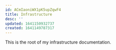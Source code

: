 ```yaml
---
id: ACmIaoniWX1pK5upZqwF4
title: Infrastructure
desc: ''
updated: 1641150932737
created: 1641149787317
---
```


This is the root of my infrastructure documentation.
